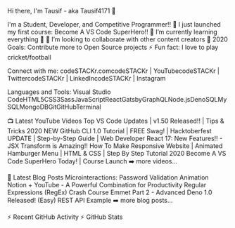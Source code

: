 Hi there, I'm Tausif - aka Tausif4171 👋


I'm a Student, Developer, and Competitive Programmer!!
🔭 I just launched my first course: Become A VS Code SuperHero!!
🌱 I’m currently learning everything 🤣
👯 I’m looking to collaborate with other content creators
🥅 2020 Goals: Contribute more to Open Source projects
⚡ Fun fact: I love to play cricket/football



Connect with me:
codeSTACKr.comcodeSTACKr | YouTubecodeSTACKr | TwittercodeSTACKr | LinkedIncodeSTACKr | Instagram


Languages and Tools:
Visual Studio CodeHTML5CSS3SassJavaScriptReactGatsbyGraphQLNode.jsDenoSQLMySQLMongoDBGitGitHubTerminal



📺 Latest YouTube Videos
Top VS Code Updates | v1.50 Released!! | Tips & Tricks 2020
NEW GitHub CLI 1.0 Tutorial | FREE Swag! | Hacktoberfest UPDATE | Step-by-Step Guide | Web Developer
React 17: New Features!! - JSX Transform is Amazing!!
How To Make Responsive Website | Animated Hamburger Menu | HTML & CSS | Step By Step Tutorial 2020
Become A VS Code SuperHero Today! | Course Launch
➡️ more videos...

📕 Latest Blog Posts
Microinteractions: Password Validation Animation
Notion + YouTube - A Powerful Combination for Productivity
Regular Expressions (RegEx) Crash Course
Emmet Part 2 - Advanced
Deno 1.0 Released! (Easy) REST API Example
➡️ more blog posts...

⚡ Recent GitHub Activity
⚡ GitHub Stats